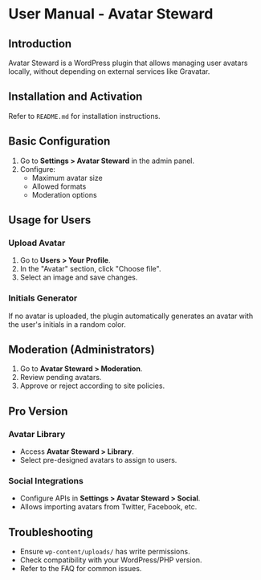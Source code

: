 # User Manual - Avatar Steward

## Introduction

Avatar Steward is a WordPress plugin that allows managing user avatars locally, without depending on external services like Gravatar.

## Installation and Activation

Refer to `README.md` for installation instructions.

## Basic Configuration

1. Go to **Settings > Avatar Steward** in the admin panel.
2. Configure:
   - Maximum avatar size
   - Allowed formats
   - Moderation options

## Usage for Users

### Upload Avatar
1. Go to **Users > Your Profile**.
2. In the "Avatar" section, click "Choose file".
3. Select an image and save changes.

### Initials Generator
If no avatar is uploaded, the plugin automatically generates an avatar with the user's initials in a random color.

## Moderation (Administrators)

1. Go to **Avatar Steward > Moderation**.
2. Review pending avatars.
3. Approve or reject according to site policies.

## Pro Version

### Avatar Library
- Access **Avatar Steward > Library**.
- Select pre-designed avatars to assign to users.

### Social Integrations
- Configure APIs in **Settings > Avatar Steward > Social**.
- Allows importing avatars from Twitter, Facebook, etc.

## Troubleshooting

- Ensure `wp-content/uploads/` has write permissions.
- Check compatibility with your WordPress/PHP version.
- Refer to the FAQ for common issues.